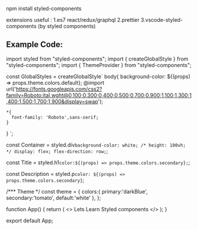 npm install styled-components 


extensions useful : 
1.es7 react/redux/graphql
2.prettier
3.vscode-styled-components (by styled components)

Example Code:
-----------------------------------------
import styled from "styled-components";
import { createGlobalStyle } from "styled-components";
import { ThemeProvider } from "styled-components";

const GlobalStyles = createGlobalStyle`
  body{
    background-color: ${(props) => props.theme.colors.default};
    @import url('https://fonts.googleapis.com/css2?family=Roboto:ital,wght@0,100;0,300;0,400;0,500;0,700;0,900;1,100;1,300;1,400;1,500;1,700;1,900&display=swap');

    *{
      font-family: 'Roboto',sans-serif;
    }
  }
`;

const Container = styled.div`
  background-color: white;
  /* height: 100vh; */
  display: flex;
  flex-direction: row;
`;


const Title = styled.h1`
  color:${(props) => props.theme.colors.secondary};
`;

const Description = styled.p`
  color: ${(props) => props.theme.colors.secondary}
`;

/*** Theme */
const theme = {
  colors:{
    primary:'darkBlue',
    secondary:'tomato',
    default:'white'
  },
};



function App() {
  return (
    <>
      <ThemeProvider theme={theme}>
        <GlobalStyles />
        <Container className="App">
          <Title>Styled components</Title>
          <Description>Lets Learn Styled components</Description>
        </Container>
      </ThemeProvider>
    </>
  );
}

export default App;

